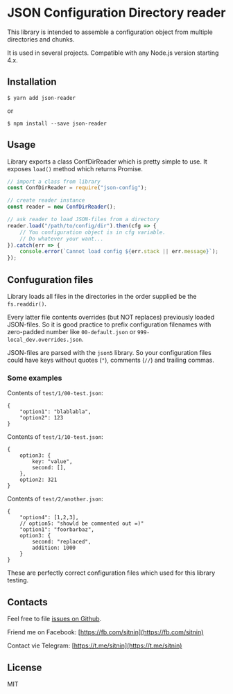 # JSON Configuration Directory reader

This library is intended to assemble a configuration object from multiple directories and chunks.

It is used in several projects. Compatible with any Node.js version starting 4.x.

## Installation

    $ yarn add json-reader

or

    $ npm install --save json-reader

## Usage

Library exports a class ConfDirReader which is pretty simple to use. It exposes `load()` method which returns Promise.

```javascript
// import a class from library
const ConfDirReader = require("json-config");

// create reader instance
const reader = new ConfDirReader();

// ask reader to load JSON-files from a directory
reader.load("/path/to/config/dir").then(cfg => {
    // You configuration object is in cfg variable.
    // Do whatever your want...
}).catch(err => {
    console.error(`Cannot load config ${err.stack || err.message}`);
});
```

## Confuguration files

Library loads all files in the directories in the order supplied be the `fs.readdir()`.

Every latter file contents overrides (but NOT replaces) previously loaded JSON-files. So it is good practice to prefix configuration filenames with zero-padded number like `00-default.json` or `999-local_dev.overrides.json`.

JSON-files are parsed with the `json5` library. So your configuration files could have keys without quotes (`"`), comments (`//`) and trailing commas.

### Some examples

Contents of `test/1/00-test.json`:

```json5
{
    "option1": "blablabla",
    "option2": 123
}
```

Contents of `test/1/10-test.json`:

```json5
{
    option3: {
        key: "value",
        second: [],
    },
    option2: 321
}
```

Contents of `test/2/another.json`:

```json5
{
    "option4": [1,2,3],
    // option5: "showld be commented out =)"
    "option1": "foorbarbaz",
    option3: {
        second: "replaced",
        addition: 1000
    }
}
```

These are perfectly correct configuration files which used for this library testing.

## Contacts

Feel free to file [issues on Github](https://github.com/sitnin/json-confdir/issues).

Friend me on Facebook: [https://fb.com/sitnin](https://fb.com/sitnin)

Contact vie Telegram: [https://t.me/sitnin](https://t.me/sitnin)

## License

MIT
